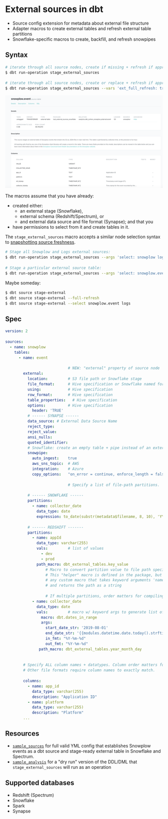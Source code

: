 # External sources in dbt

* Source config extension for metadata about external file structure
* Adapter macros to create external tables and refresh external table partitions
* Snowflake-specific macros to create, backfill, and refresh snowpipes

## Syntax

```bash
# iterate through all source nodes, create if missing + refresh if appropriate
$ dbt run-operation stage_external_sources

# iterate through all source nodes, create or replace + refresh if appropriate
$ dbt run-operation stage_external_sources --vars 'ext_full_refresh: true'
```

![sample docs](etc/sample_docs.png)

The macros assume that you have already:
- created either:
  - an external stage (Snowflake),
  - external schema (Redshift/Spectrum), or
  - and external data source and file format (Synapse); and that you
- have permissions to select from it and create tables in it.

The `stage_external_sources` macro accepts a similar node selection syntax to
[snapshotting source freshness](https://docs.getdbt.com/docs/running-a-dbt-project/command-line-interface/source/#specifying-sources-to-snapshot).

```bash
# Stage all Snowplow and Logs external sources:
$ dbt run-operation stage_external_sources --args 'select: snowplow logs'

# Stage a particular external source table:
$ dbt run-operation stage_external_sources --args 'select: snowplow.event'
```

Maybe someday:
```bash
$ dbt source stage-external
$ dbt source stage-external --full-refresh
$ dbt source stage-external --select snowplow.event logs
```

## Spec

```yml
version: 2

sources:
  - name: snowplow
    tables:
      - name: event

                            # NEW: "external" property of source node
        external:
          location:         # S3 file path or Snowflake stage
          file_format:      # Hive specification or Snowflake named format / specification
          using:            # Hive specification
          row_format:       # Hive specification
          table_properties:   # Hive specification
          options:          # Hive specification
            header: 'TRUE'
          # ------ SYNAPSE ------
          data_source: # External Data Source Name
          reject_type: 
          reject_value: 
          ansi_nulls: 
          quoted_identifier:
          # Snowflake: create an empty table + pipe instead of an external table
          snowpipe:
            auto_ingest:    true
            aws_sns_topic:  # AWS
            integration:    # Azure
            copy_options:   "on_error = continue, enforce_length = false" # e.g.

                            # Specify a list of file-path partitions.

          # ------ SNOWFLAKE ------
          partitions:
            - name: collector_date
              data_type: date
              expression: to_date(substr(metadata$filename, 8, 10), 'YYYY/MM/DD')

          # ------ REDSHIFT -------
          partitions:
            - name: appId
              data_type: varchar(255)
              vals:         # list of values
                - dev
                - prod
              path_macro: dbt_external_tables.key_value
                  # Macro to convert partition value to file path specification.
                  # This "helper" macro is defined in the package, but you can use
                  # any custom macro that takes keyword arguments 'name' + 'value'
                  # and returns the path as a string

                  # If multiple partitions, order matters for compiling S3 path
            - name: collector_date
              data_type: date
              vals:         # macro w/ keyword args to generate list of values
                macro: dbt.dates_in_range
                args:
                  start_date_str: '2019-08-01'
                  end_date_str: '{{modules.datetime.date.today().strftime("%Y-%m-%d")}}'
                  in_fmt: "%Y-%m-%d"
                  out_fmt: "%Y-%m-%d"
               path_macro: dbt_external_tables.year_month_day


        # Specify ALL column names + datatypes. Column order matters for CSVs.
        # Other file formats require column names to exactly match.

        columns:
          - name: app_id
            data_type: varchar(255)
            description: "Application ID"
          - name: platform
            data_type: varchar(255)
            description: "Platform"
        ...
```

## Resources

* [`sample_sources`](sample_sources) for full valid YML config that establishes Snowplow events
as a dbt source and stage-ready external table in Snowflake and Spectrum.
* [`sample_analysis`](sample_analysis) for a "dry run" version of the DDL/DML that
`stage_external_sources` will run as an operation

## Supported databases

* Redshift (Spectrum)
* Snowflake
* Spark
* Synapse
